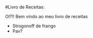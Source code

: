 #Livro de Receitas: 

Ol?!! Bem vindo ao meu livro de receitas 
 
  - Strogonoff de frango
  - Pav?



